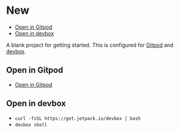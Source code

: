# New

<!-- toc -->

* [Open in Gitpod](#open-in-gitpod)
* [Open in devbox](#open-in-devbox)

<!-- Regenerate with "pre-commit run -a markdown-toc" -->

<!-- tocstop -->

A blank project for getting started. This is configured for [Gitpod](https://gitpod.io)
and [devbox](https://www.jetpack.io/devbox).

## Open in Gitpod

* [Open in Gitpod](https://gitpod.io/from-referrer/)

## Open in devbox

* `curl -fsSL https://get.jetpack.io/devbox | bash`
* `devbox shell`
